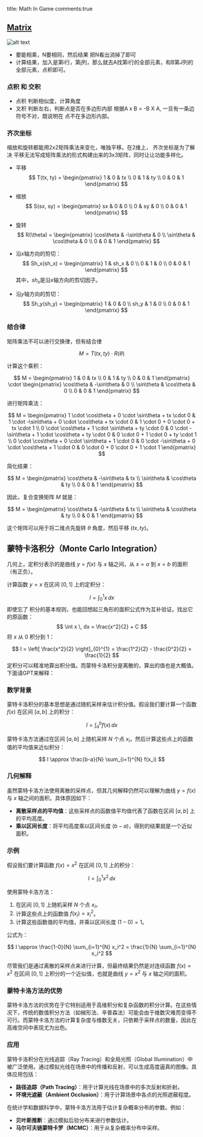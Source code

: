 title: Math In Game
comments:true

## [Matrix](https://www.bilibili.com/video/BV1X7411F744?p=2)

![alt text](../assets/images/Math_image-1.png)
- 要能相乘，N要相同，然后结果 把N看出消掉了即可
- 计算结果，加入是第i行，第j列，那么就去A找第i行的全部元素，和B第J列的全部元素，点积即可。

### 点积 和 交积
 - 点积 判断相似度，计算角度
 - 叉积 判断左右，判断点是否在多边形内部 根据A x B = -B X A, 一旦有一条边符号不对，既说明在 点不在多边形内部。

### 齐次坐标
缩放和旋转都能用2x2矩阵乘法来变化，唯独平移。在2维上，
齐次坐标是为了解决 平移无法写成矩阵乘法的形式构建出来的3x3矩阵，同时让让功能多样化。

- 平移
   $$
   T(tx, ty) = \begin{pmatrix}
   1 & 0 & tx \\
   0 & 1 & ty \\
   0 & 0 & 1
   \end{pmatrix}
  $$

- 缩放
  $$
   S(sx, sy) = \begin{pmatrix}
   sx & 0 & 0 \\
   0 & sy & 0 \\
   0 & 0 & 1
   \end{pmatrix}
  $$

- 旋转
   $$
   R(\theta) = \begin{pmatrix}
   \cos\theta & -\sin\theta & 0 \\
   \sin\theta & \cos\theta & 0 \\
   0 & 0 & 1
   \end{pmatrix}
   $$

- 沿$x$轴方向的剪切：
     $$
     Sh_x(sh_x) = \begin{pmatrix}
     1 & sh_x & 0 \\
     0 & 1 & 0 \\
     0 & 0 & 1
     \end{pmatrix}
     $$
     其中，$sh_x$是沿$x$轴方向的剪切因子。
   
- 沿$y$轴方向的剪切：
     $$
     Sh_y(sh_y) = \begin{pmatrix}
     1 & 0 & 0 \\
     sh_y & 1 & 0 \\
     0 & 0 & 1
     \end{pmatrix}
     $$

### 结合律
矩阵乘法不可以进行交换律，但有结合律

$$
M = T(tx, ty) \cdot R(\theta)
$$

计算这个乘积：

$$
M = \begin{pmatrix}
1 & 0 & tx \\
0 & 1 & ty \\
0 & 0 & 1
\end{pmatrix}
\cdot
\begin{pmatrix}
\cos\theta & -\sin\theta & 0 \\
\sin\theta & \cos\theta & 0 \\
0 & 0 & 1
\end{pmatrix}
$$

进行矩阵乘法：

$$
M = \begin{pmatrix}
1 \cdot \cos\theta + 0 \cdot \sin\theta + tx \cdot 0 & 1 \cdot -\sin\theta + 0 \cdot \cos\theta + tx \cdot 0 & 1 \cdot 0 + 0 \cdot 0 + tx \cdot 1 \\
0 \cdot \cos\theta + 1 \cdot \sin\theta + ty \cdot 0 & 0 \cdot -\sin\theta + 1 \cdot \cos\theta + ty \cdot 0 & 0 \cdot 0 + 1 \cdot 0 + ty \cdot 1 \\
0 \cdot \cos\theta + 0 \cdot \sin\theta + 1 \cdot 0 & 0 \cdot -\sin\theta + 0 \cdot \cos\theta + 1 \cdot 0 & 0 \cdot 0 + 0 \cdot 0 + 1 \cdot 1
\end{pmatrix}
$$

简化结果：

$$
M = \begin{pmatrix}
\cos\theta & -\sin\theta & tx \\
\sin\theta & \cos\theta & ty \\
0 & 0 & 1
\end{pmatrix}
$$

因此，复合变换矩阵 $M$ 就是：

$$
M = \begin{pmatrix}
\cos\theta & -\sin\theta & tx \\
\sin\theta & \cos\theta & ty \\
0 & 0 & 1
\end{pmatrix}
$$

这个矩阵可以用于将二维点先旋转 $\theta$ 角度，然后平移 $(tx, ty)$。


## 蒙特卡洛积分（Monte Carlo Integration）

几何上，定积分表示的是曲线 $y = f(x)$ 与 $x$ 轴之间，从 $x = a$ 到 $x = b$ 的面积（有正负）。

计算函数 $y = x$ 在区间 $[0, 1]$ 上的定积分：

$$
I = \int_{0}^{1} x \, dx
$$
即使忘了 积分的基本规则，也能回想起三角形的面积公式作为互补验证。找出它的原函数：
$$
\int x \, dx = \frac{x^2}{2} + C
$$
将 $x$ 从 $0$ 积分到 $1$：

$$
I = \left[ \frac{x^2}{2} \right]_{0}^{1} = \frac{1^2}{2} - \frac{0^2}{2} = \frac{1}{2}
$$
定积分可以精准地算出积分值。而蒙特卡洛积分是离散的，算出的值也是大概值。下面请GPT来解释：


### 数学背景
蒙特卡洛积分的基本思想是通过随机采样来估计积分值。假设我们要计算一个函数 $f(x)$ 在区间 $[a, b]$ 上的积分：

$$
I = \int_{a}^{b} f(x) \, dx
$$

蒙特卡洛方法通过在区间 $[a, b]$ 上随机采样 $N$ 个点 $x_i$，然后计算这些点上的函数值的平均值来近似积分：

$$
I \approx \frac{b-a}{N} \sum_{i=1}^{N} f(x_i)
$$
### 几何解释

虽然蒙特卡洛方法使用离散的采样点，但其几何解释仍然可以理解为曲线 $y = f(x)$ 与 $x$ 轴之间的面积。具体原因如下：

- **离散采样点的平均值**：这些采样点的函数值平均值代表了函数在区间 $[a, b]$ 上的平均高度。
- **乘以区间长度**：将平均高度乘以区间长度 $(b - a)$，得到的结果就是一个近似面积。

### 示例

假设我们要计算函数 $f(x) = x^2$ 在区间 $[0, 1]$ 上的积分：

$$
I = \int_{0}^{1} x^2 \, dx
$$

使用蒙特卡洛方法：

1. 在区间 $[0, 1]$ 上随机采样 $N$ 个点 $x_i$。
2. 计算这些点上的函数值 $f(x_i) = x_i^2$。
3. 计算这些函数值的平均值，并乘以区间长度 $(1 - 0) = 1$。

公式为：

$$
I \approx \frac{1-0}{N} \sum_{i=1}^{N} x_i^2 = \frac{1}{N} \sum_{i=1}^{N} x_i^2
$$

尽管我们是通过离散的采样点来进行计算，但最终结果仍然是对连续函数 $f(x) = x^2$ 在区间 $[0, 1]$ 上积分的一个近似值，也就是曲线 $y = x^2$ 与 $x$ 轴之间的面积。

### 蒙特卡洛方法的优势

蒙特卡洛方法的优势在于它特别适用于高维积分和复杂函数的积分计算。在这些情况下，传统的数值积分方法（如梯形法、辛普森法）可能会由于维数灾难而变得不可行。而蒙特卡洛方法的计算复杂度与维数无关，只依赖于采样点的数量，因此在高维空间中表现尤为出色。

### 应用
蒙特卡洛积分在光线追踪（Ray Tracing）和全局光照（Global Illumination）中被广泛使用。通过模拟光线在场景中的传播和反射，可以生成高度逼真的图像。具体应用包括：
- **路径追踪（Path Tracing）**：用于计算光线在场景中的多次反射和折射。
- **环境光遮蔽（Ambient Occlusion）**：用于计算场景中各点的光照遮蔽程度。

在统计学和数据科学中，蒙特卡洛方法用于估计复杂概率分布的参数。例如：
- **贝叶斯推断**：通过模拟后验分布来进行参数估计。
- **马尔可夫链蒙特卡罗（MCMC）**：用于从复杂概率分布中采样。